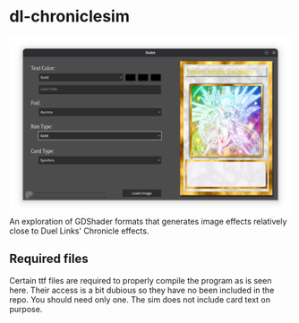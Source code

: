# dl-chroniclesim

![Screenshot of the program](https://github.com/TDSSingleton/dl-chroniclesim/blob/main/Screenshots/Cover.png)
An exploration of GDShader formats that generates image effects relatively close to Duel Links' Chronicle effects.

## Required files

Certain ttf files are required to properly compile the program as is seen here. Their access is a bit dubious so they have no been included in the repo. You should need only one. The sim does not include card text on purpose.
